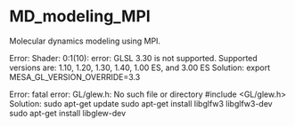 # MD_modeling_MPI
Molecular dynamics modeling using MPI.

Error: Shader: 0:1(10): error: GLSL 3.30 is not supported. Supported versions are: 1.10, 1.20, 1.30, 1.40, 1.00 ES, and 3.00 ES
Solution: export MESA_GL_VERSION_OVERRIDE=3.3

Error: fatal error: GL/glew.h: No such file or directory #include <GL/glew.h>
Solution: 
sudo apt-get update
sudo apt-get install libglfw3 libglfw3-dev
sudo apt-get install libglew-dev

